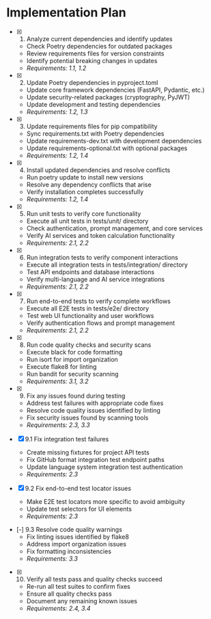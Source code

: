 # Implementation Plan

- [x] 1. Analyze current dependencies and identify updates
  - Check Poetry dependencies for outdated packages
  - Review requirements files for version constraints
  - Identify potential breaking changes in updates
  - _Requirements: 1.1, 1.2_

- [x] 2. Update Poetry dependencies in pyproject.toml
  - Update core framework dependencies (FastAPI, Pydantic, etc.)
  - Update security-related packages (cryptography, PyJWT)
  - Update development and testing dependencies
  - _Requirements: 1.2, 1.3_

- [x] 3. Update requirements files for pip compatibility
  - Sync requirements.txt with Poetry dependencies
  - Update requirements-dev.txt with development dependencies
  - Update requirements-optional.txt with optional packages
  - _Requirements: 1.2, 1.4_

- [x] 4. Install updated dependencies and resolve conflicts
  - Run poetry update to install new versions
  - Resolve any dependency conflicts that arise
  - Verify installation completes successfully
  - _Requirements: 1.2, 1.4_

- [x] 5. Run unit tests to verify core functionality
  - Execute all unit tests in tests/unit/ directory
  - Check authentication, prompt management, and core services
  - Verify AI services and token calculation functionality
  - _Requirements: 2.1, 2.2_

- [x] 6. Run integration tests to verify component interactions
  - Execute all integration tests in tests/integration/ directory
  - Test API endpoints and database interactions
  - Verify multi-language and AI service integrations
  - _Requirements: 2.1, 2.2_

- [x] 7. Run end-to-end tests to verify complete workflows
  - Execute all E2E tests in tests/e2e/ directory
  - Test web UI functionality and user workflows
  - Verify authentication flows and prompt management
  - _Requirements: 2.1, 2.2_

- [x] 8. Run code quality checks and security scans
  - Execute black for code formatting
  - Run isort for import organization
  - Execute flake8 for linting
  - Run bandit for security scanning
  - _Requirements: 3.1, 3.2_

- [x] 9. Fix any issues found during testing
  - Address test failures with appropriate code fixes
  - Resolve code quality issues identified by linting
  - Fix security issues found by scanning tools
  - _Requirements: 2.3, 3.3_

- [x] 9.1 Fix integration test failures
  - Create missing fixtures for project API tests
  - Fix GitHub format integration test endpoint paths
  - Update language system integration test authentication
  - _Requirements: 2.3_

- [x] 9.2 Fix end-to-end test locator issues
  - Make E2E test locators more specific to avoid ambiguity
  - Update test selectors for UI elements
  - _Requirements: 2.3_

- [-] 9.3 Resolve code quality warnings
  - Fix linting issues identified by flake8
  - Address import organization issues
  - Fix formatting inconsistencies
  - _Requirements: 3.3_

- [x] 10. Verify all tests pass and quality checks succeed
  - Re-run all test suites to confirm fixes
  - Ensure all quality checks pass
  - Document any remaining known issues
  - _Requirements: 2.4, 3.4_